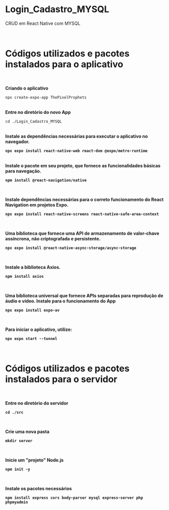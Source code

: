 # Login_Cadastro_MYSQL
 
CRUD em React Native com MYSQL

<br>
<h1><b>Códigos utilizados e pacotes instalados para o aplicativo</b></h1>
<br>

<b>Criando o aplicativo</b>

```
npx create-expo-app ThePixelProphets
```

<br>
<b>Entre no diretório do novo App</b>

```
cd ./Login_Cadastro_MYSQL
```

<br>
<b>Instale as dependências necessárias para executar o aplicativo no navegador.<b>

```
npx expo install react-native-web react-dom @expo/metro-runtime
```

 <br>
<b>Instale o pacote em seu projeto, que fornece as funcionalidades básicas para navegação.<b>

```
npm install @react-navigation/native
```

 <br>

<b>Instale dependências necessárias para o correto funcionamento do React Navigation em projetos Expo.<b>

```
npx expo install react-native-screens react-native-safe-area-context
```

<br>

<b>Uma biblioteca que fornece uma API de armazenamento de valor-chave assíncrona, não criptografada e persistente.<b>

```
npx expo install @react-native-async-storage/async-storage
```

<br>

<b>Instale a biblioteca Axios.<b>

```
npm install axios
```

<br>

<b>Uma biblioteca universal que fornece APIs separadas para reprodução de áudio e vídeo. Instale para o funcionamento do App</b>

```
npx expo install expo-av 
```


<br>

<b>Para iniciar o aplicativo, utilize:</b>

```
npx expo start --tunnel
```
<br>

<h1><b>Códigos utilizados e pacotes instalados para o servidor</b></h1>
<br>

<b>Entre no diretório do servidor<b>

```
cd ./src
```
<br>

<b>Crie uma nova pasta<b>

```
mkdir server
```
<br>

<b>Inicie um "projeto" Node.js<b>

```
npm init -y
```
<br>

<b>Instale os pacotes necessários<b>

```
npm install express cors body-parser mysql express-server php phpmyadmin
```